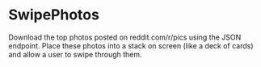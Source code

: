 # SwipePhotos
Download the top photos posted on reddit.com/r/pics using the JSON endpoint.
Place these photos into a stack on screen (like a deck of cards) and allow a user to swipe through them. 
